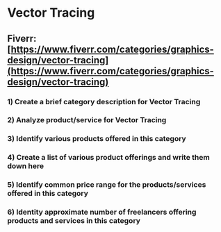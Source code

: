 # Vector Tracing
## Fiverr: [https://www.fiverr.com/categories/graphics-design/vector-tracing](https://www.fiverr.com/categories/graphics-design/vector-tracing)
### 1) Create a brief category description for Vector Tracing
### 2) Analyze product/service for Vector Tracing
### 3) Identify various products offered in this category
### 4) Create a list of various product offerings and write them down here
### 5) Identify common price range for the products/services offered in this category
### 6) Identity approximate number of freelancers offering products and services in this category
